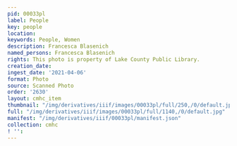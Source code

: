 ```yaml
---
pid: 00033pl
label: People
key: people
location: 
keywords: People, Women
description: Francesca Blasenich
named_persons: Francesca Blasenich
rights: This photo is property of Lake County Public Library.
creation_date: 
ingest_date: '2021-04-06'
format: Photo
source: Scanned Photo
order: '2630'
layout: cmhc_item
thumbnail: "/img/derivatives/iiif/images/00033pl/full/250,/0/default.jpg"
full: "/img/derivatives/iiif/images/00033pl/full/1140,/0/default.jpg"
manifest: "/img/derivatives/iiif/00033pl/manifest.json"
collection: cmhc
! '': 
---
```

